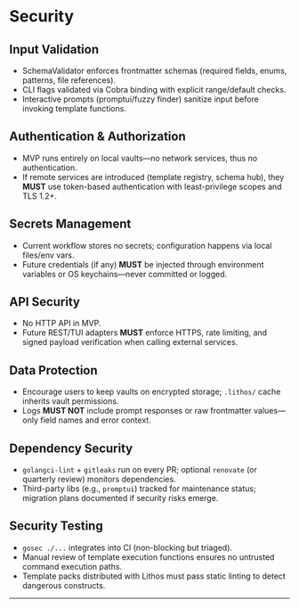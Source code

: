# Security

## Input Validation

- SchemaValidator enforces frontmatter schemas (required fields, enums, patterns, file references).
- CLI flags validated via Cobra binding with explicit range/default checks.
- Interactive prompts (promptui/fuzzy finder) sanitize input before invoking template functions.

## Authentication & Authorization

- MVP runs entirely on local vaults—no network services, thus no authentication.
- If remote services are introduced (template registry, schema hub), they **MUST** use token-based authentication with least-privilege scopes and TLS 1.2+.

## Secrets Management

- Current workflow stores no secrets; configuration happens via local files/env vars.
- Future credentials (if any) **MUST** be injected through environment variables or OS keychains—never committed or logged.

## API Security

- No HTTP API in MVP.
- Future REST/TUI adapters **MUST** enforce HTTPS, rate limiting, and signed payload verification when calling external services.

## Data Protection

- Encourage users to keep vaults on encrypted storage; `.lithos/` cache inherits vault permissions.
- Logs **MUST NOT** include prompt responses or raw frontmatter values—only field names and error context.

## Dependency Security

- `golangci-lint` + `gitleaks` run on every PR; optional `renovate` (or quarterly review) monitors dependencies.
- Third-party libs (e.g., `promptui`) tracked for maintenance status; migration plans documented if security risks emerge.

## Security Testing

- `gosec ./...` integrates into CI (non-blocking but triaged).
- Manual review of template execution functions ensures no untrusted command execution paths.
- Template packs distributed with Lithos must pass static linting to detect dangerous constructs.

---
